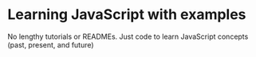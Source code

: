 # Learning JavaScript with examples

No lengthy tutorials or READMEs. Just code to learn JavaScript concepts (past, present, and future)


